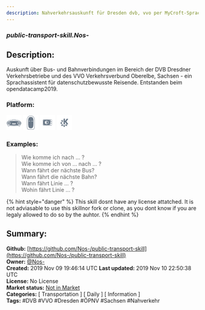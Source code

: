 ```yaml
---
description: Nahverkehrsauskunft für Dresden dvb, vvo per MyCroft-Sprachassistent
---
```


### _public-transport-skill.Nos-_  
## Description:  
Auskunft über Bus- und Bahnverbindungen im Bereich der DVB Dresdner Verkehrsbetriebe und des VVO Verkehrsverbund Oberelbe, Sachsen - ein Sprachassistent für datenschutzbewusste Reisende.
Entstanden beim opendatacamp2019.  
  
### Platform:  
 ![Mark I](../.gitbook/assets/mark-1-icon.png)  ![Mark II](../.gitbook/assets/mark-2-icon.png)  ![Picroft](../.gitbook/assets/picroft-icon.png)  ![plasmoid](../.gitbook/assets/kde.png)   
### Examples:  
> Wie komme ich nach ... ?  
> Wie komme ich von ... nach ... ?  
> Wann fährt der nächste Bus?  
> Wann fährt die nächste Bahn?  
> Wann fährt Linie ... ?  
> Wohin fährt Linie ... ?  
  
{% hint style="danger" %}
This skill dosnt have any license attatched. It is not adviasable to use this skillnor fork or clone, as you dont know if you are legaly allowed to do so by the auhtor.
{% endhint %}
  
## Summary:  
**Github:** [https://github.com/Nos-/public-transport-skill](https://github.com/Nos-/public-transport-skill)  
**Owner:** [@Nos-](https://github.com/Nos-)  
**Created:** 2019 Nov 09 19:46:14 UTC  **Last updated:** 2019 Nov 10 22:50:38 UTC  
**License:** No License  
**Market status:** [Not in Market](https://market.mycroft.ai/skill/)  
**Categories:** [ Transportation ] [ Daily ] [ Information ]   
**Tags:** \#DVB \#VVO \#Dresden \#ÖPNV \#Sachsen \#Nahverkehr   
